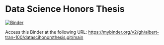 # Data Science Honors Thesis

[![Binder](https://mybinder.org/badge_logo.svg)](https://mybinder.org/v2/gh/albert-tran-100/datascihonorsthesis.git/main)

Access this Binder at the following URL: https://mybinder.org/v2/gh/albert-tran-100/datascihonorsthesis.git/main
